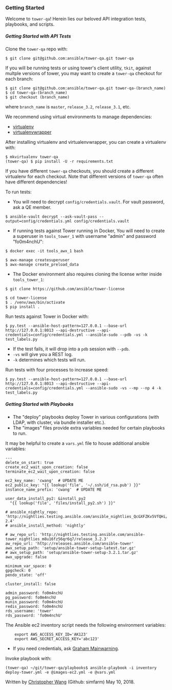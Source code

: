 ### Getting Started

Welcome to `tower-qa`! Herein lies our beloved API integration tests, playbooks, and scripts.

##### Getting Started with API Tests 
Clone the `tower-qa` repo with:
```
$ git clone git@github.com:ansible/tower-qa.git tower-qa
```

If you will be running tests or using tower's client utility, `tkit`, against multple versions of tower, you may want to create a `tower-qa` checkout for each branch:
```
$ git clone git@github.com:ansible/tower-qa.git tower-qa-(branch_name)
$ cd tower-qa-(branch_name)
$ git checkout (branch_name)
```
where `branch_name` is `master`, `release_3.2`, `release_3.1`, etc.

We recommend using virtual environments to manage dependencies:
* [virtualenv](https://virtualenv.pypa.io/en/stable/installation/)
* [virtualenvwrapper](https://virtualenvwrapper.readthedocs.io/en/latest/install.html)

After installing virtualenv and virtualenvwrapper, you can create a virtualenv with:
```
$ mkvirtualenv tower-qa
(tower-qa) $ pip install -U -r requirements.txt
```

If you have different `tower-qa` checkouts, you should create a different virtualenv for each checkout. Note that different versions of `tower-qa` often have different dependencies!

To run tests:
* You will need to decrypt `config/credentials.vault`. For vault password, ask a QE member.
```
$ ansible-vault decrypt --ask-vault-pass --output=config/credentials.yml config/credentials.vault
```
* If running tests against Tower running in Docker, You will need to create a superuser in `tools_tower_1` with username "admin" and password "fo0m4nchU":
```
$ docker exec -it tools_awx_1 bash

$ awx-manage createsuperuser
$ awx-manage create_preload_data
```
* The Docker environment also requires cloning the license writer inside `tools_tower_1`:
```
$ git clone https://github.com/ansible/tower-license

$ cd tower-license
$ . /venv/awx/bin/activate
$ pip install .
```

Run tests against Tower in Docker with:
```
$ py.test --ansible-host-pattern=127.0.0.1 --base-url http://127.0.0.1:8013 --api-destructive --api-credentials=config/credentials.yml --ansible-sudo --pdb -vs -k test_labels.py 
```
* If the test fails, it will drop into a `pdb` session with `--pdb`.
* `-vs` will give you a REST log.
* `-k` determines which tests will run.

Run tests with four processes to increase speed:
```
$ py.test --ansible-host-pattern=127.0.0.1 --base-url http://127.0.0.1:8013 --api-destructive --api-credentials=config/credentials.yml --ansible-sudo -vs --mp --np 4 -k test_labels.py
```

##### Getting Started with Playbooks
* The "deploy" playbooks deploy Tower in various configurations (with LDAP, with cluster, via bundle installer etc.).
* The "images" files provide extra variables needed for certain playbooks to run.

It may be helpful to create a `vars.yml` file to house additional ansible variables:
```
---
delete_on_start: true
create_ec2_wait_upon_creation: false
terminate_ec2_wait_upon_creation: false

ec2_key_name: 'cwang'  # UPDATE ME
ec2_public_key: "{{ lookup('file', '~/.ssh/id_rsa.pub') }}"
instance_name_prefix: 'cwang'  # UPDATE ME

user_data_install_py2: &install_py2
  "{{ lookup('file', 'files/install_py2.sh') }}"

# ansible_nightly_repo: 'http://nightlies.testing.ansible.com/ansible_nightlies_QcGXFZKv5VfQHi/stable-2.4'
# ansible_install_method: 'nightly'

# aw_repo_url: 'http://nightlies.testing.ansible.com/ansible-tower_nightlies_m8u16fz56qr6q7/release_3.2.3'
aw_repo_url: 'http://releases.ansible.com/ansible-tower'
awx_setup_path: 'setup/ansible-tower-setup-latest.tar.gz'
# awx_setup_path: 'setup/ansible-tower-setup-3.2.1.tar.gz'
awx_upgrade: false

minimum_var_space: 0
gpgcheck: 0
pendo_state: 'off'

cluster_install: false

admin_password: fo0m4nchU
pg_password: fo0m4nchU
munin_password: fo0m4nchU
redis_password: fo0m4nchU
rds_username: 'tower'
rds_password: 'fo0m4nchU'
```

The Ansible ec2 inventory script needs the following environment variables:
```
    export AWS_ACCESS_KEY_ID='AK123'
    export AWS_SECRET_ACCESS_KEY='abc123'
```
* If you need credentials, ask [Graham Mainwarning](mailto:gmainwar@redhat.com).

Invoke playbook with:
```
(tower-qa) ~/git/tower-qa/playbooks$ ansible-playbook -i inventory deploy-tower.yml -e @images-ec2.yml -e @vars.yml
```

Written by [Christopher Wang](mailto:chrwang@redhat.com) (Github: simfarm) May 10, 2018.
